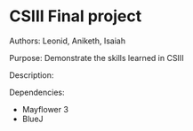 # CSIII Final project

Authors: Leonid, Aniketh, Isaiah

Purpose: Demonstrate the skills learned in CSIII

Description: 

Dependencies:
* Mayflower 3
* BlueJ
